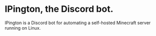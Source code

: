 # IPington, the Discord bot.

IPington is a Discord bot for automating a self-hosted Minecraft server running on Linux.

